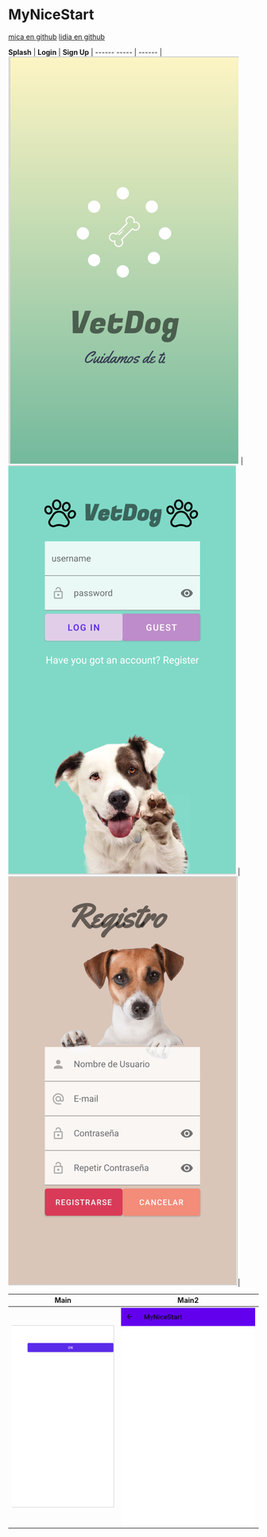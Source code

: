 # MyNiceStart
[mica en github](https://github.com/micaela1830)
[lidia en github](https://github.com/LidiaParral)


**Splash** | **Login** | **Sign Up** |
------ ----- | ------ |
![](img/splash.jpg) | ![](img/login.jpg) | ![](img/signup.jpg)|

 **Main** | **Main2**
 ------ | ------
 ![](img/main.jpg)| ![](img/main2.jpg)
